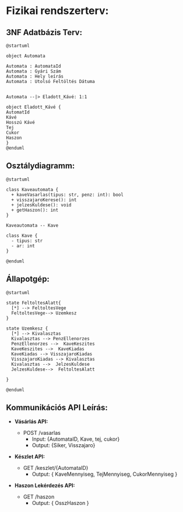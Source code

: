 # Fizikai rendszerterv:

## 3NF Adatbázis Terv:
```
@startuml

object Automata

Automata : AutomataId 
Automata : Gyári Szám
Automata : Hely leírás
Automata : Utolsó Feltöltés Dátuma


Automata --|> Eladott_Kávé: 1:1

object Eladott_Kávé {
AutomatId 
Kávé
Hosszú Kávé
Tej 
Cukor
Haszon
}
@enduml
```
## Osztálydiagramm:
```
@startuml

class Kaveautomata {
  + kaveVasarlas(tipus: str, penz: int): bool
  + visszajaroKerese(): int
  + jelzesKuldese(): void
  + getHaszon(): int
}

Kaveautomata -- Kave

class Kave {
  - tipus: str
  - ar: int
}

@enduml
```
## Állapotgép: 
```
@startuml

state FeltoltesAlatt{
  [*] --> FeltoltesVege
  FeltoltesVege--> Uzemkesz
}

state Uzemkesz {
  [*] --> Kivalasztas
  Kivalasztas --> PenzEllenorzes
  PenzEllenorzes -->  KaveKeszites
  KaveKeszites -->  KaveKiadas
  KaveKiadas --> VisszajaroKiadas
  VisszajaroKiadas --> Kivalasztas
  Kivalasztas -->  JelzesKuldese
  JelzesKuldese-->  FeltoltesAlatt
  
}

@enduml
```
## Kommunikációs API Leírás:

- **Vásárlás API:**
  - POST /vasarlas
    - Input: {AutomataID, Kave, tej, cukor}
    - Output: {Siker, Visszajaro}

- **Készlet API:**
  - GET /keszlet/{AutomataID}
    - Output: { KaveMennyiseg, TejMennyiseg, CukorMennyiseg }

- **Haszon Lekérdezés API:**
  - GET /haszon
    - Output: { OsszHaszon }


